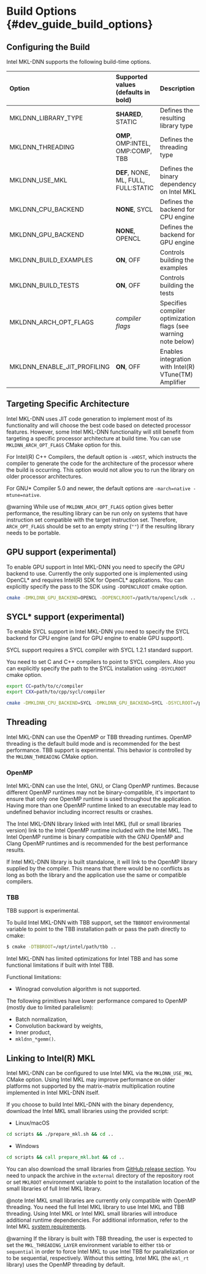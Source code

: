 Build Options {#dev_guide_build_options}
====================================

## Configuring the Build

Intel MKL-DNN supports the following build-time options.

| Option                      | Supported values (defaults in bold)  | Description
| :---                        | :---                                 | :---
| MKLDNN_LIBRARY_TYPE         | **SHARED**, STATIC                   | Defines the resulting library type
| MKLDNN_THREADING            | **OMP**, OMP:INTEL, OMP:COMP, TBB    | Defines the threading type
| MKLDNN_USE_MKL              | **DEF**, NONE, ML, FULL, FULL:STATIC | Defines the binary dependency on Intel MKL
| MKLDNN_CPU_BACKEND          | **NONE**, SYCL                       | Defines the backend for CPU engine
| MKLDNN_GPU_BACKEND          | **NONE**, OPENCL                     | Defines the backend for GPU engine
| MKLDNN_BUILD_EXAMPLES       | **ON**, OFF                          | Controls building the examples
| MKLDNN_BUILD_TESTS          | **ON**, OFF                          | Controls building the tests
| MKLDNN_ARCH_OPT_FLAGS       | *compiler flags*                     | Specifies compiler optimization flags (see warning note below)
| MKLDNN_ENABLE_JIT_PROFILING | **ON**, OFF                          | Enables integration with Intel(R) VTune(TM) Amplifier

## Targeting Specific Architecture

Intel MKL-DNN uses JIT code generation to implement most of its functionality
and will choose the best code based on detected processor features. However,
some Intel MKL-DNN functionality will still benefit from targeting a specific
processor architecture at build time. You can use `MKLDNN_ARCH_OPT_FLAGS` CMake
option for this.

For Intel(R) C++ Compilers, the default option is `-xHOST`, which instructs
the compiler to generate the code for the architecture of the processor where
the build is occurring.  This option would not allow you to run the library on
older processor architectures.

For GNU\* Compiler 5.0 and newer, the default options are `-march=native
-mtune=native`.

@warning
While use of `MKLDNN_ARCH_OPT_FLAGS` option gives better performance, the
resulting library can be run only on systems that have instruction set
compatible with the target instruction set. Therefore, `ARCH_OPT_FLAGS`
should be set to an empty string (`""`) if the resulting library needs to be
portable.

## GPU support (experimental)

To enable GPU support in Intel MKL-DNN you need to specify the GPU backend
to use. Currently the only supported one is implemented using OpenCL\* and
requires Intel(R) SDK for OpenCL\* applications. You can explicitly specify
the pass to the SDK using `-DOPENCLROOT` cmake option.

~~~sh
cmake -DMKLDNN_GPU_BACKEND=OPENCL -DOPENCLROOT=/path/to/opencl/sdk ..
~~~

## SYCL\* support (experimental)

To enable SYCL support in Intel MKL-DNN you need to specify the SYCL backend for
CPU engine (and for GPU engine to enable GPU support).

SYCL support requires a SYCL compiler with SYCL 1.2.1 standard support.

You need to set C and C++ compilers to point to SYCL compilers. Also you can
explicitly specify the path to the SYCL installation using `-DSYCLROOT` cmake option.

~~~sh
export CC=path/to/c/compiler
export CXX=path/to/cpp/sycl/compiler

cmake -DMKLDNN_CPU_BACKEND=SYCL -DMKLDNN_GPU_BACKEND=SYCL -DSYCLROOT=/path/to/sycl ..
~~~

## Threading

Intel MKL-DNN can use the OpenMP or TBB threading runtimes. OpenMP threading
is the default build mode and is recommended for the best performance. TBB
support is experimental. This behavior is controlled by the `MKLDNN_THREADING`
CMake option.

### OpenMP

Intel MKL-DNN can use the Intel, GNU, or Clang OpenMP runtimes. Because
different OpenMP runtimes may not be binary-compatible, it's important to
ensure that only one OpenMP runtime is used throughout the application. Having
more than one OpenMP runtime linked to an executable may lead to undefined
behavior including incorrect results or crashes.

The Intel MKL-DNN library linked with Intel MKL (full or small libraries
version) link to the Intel OpenMP runtime included with the Intel MKL. The
Intel OpenMP runtime is binary compatible with the GNU OpenMP and Clang OpenMP
runtimes and is recommended for the best performance results.

If Intel MKL-DNN library is built standalone, it will link to the OpenMP
library supplied by the compiler. This means that there would be no conflicts
as long as both the library and the application use the same or compatible
compilers.

### TBB

TBB support is experimental.

To build Intel MKL-DNN with TBB support, set the `TBBROOT` environmental
variable to point to the TBB installation path or pass the path directly to
cmake:

~~~sh
$ cmake -DTBBROOT=/opt/intel/path/tbb ..
~~~

Intel MKL-DNN has limited optimizations for Intel TBB and has some functional
limitations if built with Intel TBB.

Functional limitations:
* Winograd convolution algorithm is not supported.

The following primitives have lower performance compared to OpenMP (mostly due
to limited parallelism):
* Batch normalization,
* Convolution backward by weights,
* Inner product,
* `mkldnn_*gemm()`.

## Linking to Intel(R) MKL

Intel MKL-DNN can be configured to use Intel MKL via the `MKLDNN_USE_MKL`
CMake option. Using Intel MKL may improve performance on older platforms not
supported by the matrix-matrix multiplication routine implemented in Intel
MKL-DNN itself.

If you choose to build Intel MKL-DNN with the binary dependency, download the
Intel MKL small libraries using the provided script:

* Linux/macOS
~~~sh
cd scripts && ./prepare_mkl.sh && cd ..
~~~

* Windows
~~~bat
cd scripts && call prepare_mkl.bat && cd ..
~~~

You can also download the small libraries from
[GitHub release section](https://github.com/intel/mkl-dnn/releases). You need
to unpack the archive in the `external` directory of the repository root or
set `MKLROOT` environment variable to point to the installation location of
the small libraries of full Intel MKL library.

@note
Intel MKL small libraries are currently only compatible with OpenMP threading.
You need the full Intel MKL library to use Intel MKL and TBB threading.  Using
Intel MKL or Intel MKL small libraries will introduce additional runtime
dependencies. For additional information, refer to the Intel MKL
[system requirements](https://software.intel.com/en-us/articles/intel-math-kernel-library-intel-mkl-2019-system-requirements).

@warning
If the library is built with TBB threading, the user is expected to set the
`MKL_THREADING_LAYER` environment variable to either `tbb` or `sequential` in
order to force Intel MKL to use Intel TBB for parallelization or to be
sequential, respectively.  Without this setting, Intel MKL (the `mkl_rt`
library) uses the OpenMP threading by default.
